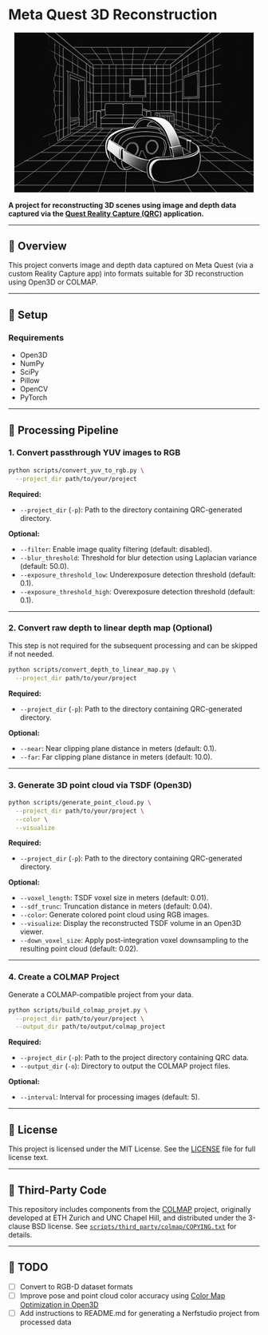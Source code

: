 # Meta Quest 3D Reconstruction

<p align="center">
  <img src="docs/overview.png" alt="QuestRealityCapture" width="480"/>
</p>

**A project for reconstructing 3D scenes using image and depth data captured via the [Quest Reality Capture (QRC)](https://github.com/t-34400/QuestRealityCapture/) application.**

---

## 🧭 Overview

This project converts image and depth data captured on Meta Quest (via a custom Reality Capture app) into formats suitable for 3D reconstruction using Open3D or COLMAP.

---

## 🚀 Setup

### Requirements

* Open3D
* NumPy
* SciPy
* Pillow
* OpenCV
* PyTorch

---

## 🔧 Processing Pipeline

### 1. Convert passthrough YUV images to RGB

```bash
python scripts/convert_yuv_to_rgb.py \
  --project_dir path/to/your/project
```

**Required:**

* `--project_dir` (`-p`): Path to the directory containing QRC-generated directory.

**Optional:**

* `--filter`: Enable image quality filtering (default: disabled).
* `--blur_threshold`: Threshold for blur detection using Laplacian variance (default: 50.0).
* `--exposure_threshold_low`: Underexposure detection threshold (default: 0.1).
* `--exposure_threshold_high`: Overexposure detection threshold (default: 0.1).

---

### 2. Convert raw depth to linear depth map (Optional)

This step is not required for the subsequent processing and can be skipped if not needed.

```bash
python scripts/convert_depth_to_linear_map.py \
  --project_dir path/to/your/project
```

**Required:**

* `--project_dir` (`-p`): Path to the directory containing QRC-generated directory.

**Optional:**

* `--near`: Near clipping plane distance in meters (default: 0.1).
* `--far`: Far clipping plane distance in meters (default: 10.0).

---

### 3. Generate 3D point cloud via TSDF (Open3D)

```bash
python scripts/generate_point_cloud.py \
  --project_dir path/to/your/project \
  --color \
  --visualize
```

**Required:**

* `--project_dir` (`-p`): Path to the directory containing QRC-generated directory.

**Optional:**

* `--voxel_length`: TSDF voxel size in meters (default: 0.01).
* `--sdf_trunc`: Truncation distance in meters (default: 0.04).
* `--color`: Generate colored point cloud using RGB images.
* `--visualize`: Display the reconstructed TSDF volume in an Open3D viewer.
* `--down_voxel_size`: Apply post-integration voxel downsampling to the resulting point cloud (default: 0.02).

---

### 4. Create a COLMAP Project

Generate a COLMAP-compatible project from your data.

```bash
python scripts/build_colmap_projet.py \
  --project_dir path/to/your/project \
  --output_dir path/to/output/colmap_project
```

**Required:**

* `--project_dir` (`-p`): Path to the project directory containing QRC data.
* `--output_dir` (`-o`): Directory to output the COLMAP project files.

**Optional:**

* `--interval`: Interval for processing images (default: 5).

---

## 📝 License

This project is licensed under the MIT License.
See the [LICENSE](LICENSE) file for full license text.

---

## 🧩 Third-Party Code
This repository includes components from the [COLMAP](https://github.com/colmap/colmap) project,
originally developed at ETH Zurich and UNC Chapel Hill, and distributed under the 3-clause BSD license.
See [`scripts/third_party/colmap/COPYING.txt`](./scripts/third_party/colmap/COPYING.txt) for details.

---

## 📌 TODO

* [ ] Convert to RGB-D dataset formats
* [ ] Improve pose and point cloud color accuracy using [Color Map Optimization in Open3D](https://www.open3d.org/docs/latest/tutorial/pipelines/color_map_optimization.html)
* [ ] Add instructions to README.md for generating a Nerfstudio project from processed data
